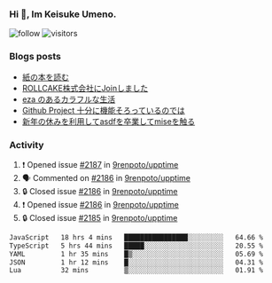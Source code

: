 ### Hi 👋, Im Keisuke Umeno.

<!--
**9renpoto/9renpoto** is a ✨ _special_ ✨ repository because its `README.md` (this file) appears on your GitHub profile.

Here are some ideas to get you started:

- 🔭 I’m currently working on ...
- 🌱 I’m currently learning ...
- 👯 I’m looking to collaborate on ...
- 🤔 I’m looking for help with ...
- 💬 Ask me about ...
- 📫 How to reach me: ...
- 😄 Pronouns: ...
- ⚡ Fun fact: ...
-->

![follow](https://img.shields.io/github/followers/9renpoto?label=Follow&style=social)
![visitors](https://komarev.com/ghpvc/?username=9renpoto&label=Profile%20views&color=0e75b6&style=flat)

### Blogs posts

<!-- BLOG-POST-LIST:START -->
- [紙の本を読む](https://9renpoto.win/entry/2024/02/25/reading-papar-book)
- [ROLLCAKE株式会社にJoinしました](https://9renpoto.win/entry/2024/02/11/join)
- [eza のあるカラフルな生活](https://9renpoto.win/entry/2024/02/01/eza)
- [Github Project 十分に機能そろっているのでは](https://9renpoto.win/entry/2024/01/14/gh-projects)
- [新年の休みを利用してasdfを卒業してmiseを触る](https://9renpoto.win/entry/2024/01/07/mise)
<!-- BLOG-POST-LIST:END -->

### Activity

<!--START_SECTION:activity-->
1. ❗ Opened issue [#2187](https://github.com/9renpoto/upptime/issues/2187) in [9renpoto/upptime](https://github.com/9renpoto/upptime)
2. 🗣 Commented on [#2186](https://github.com/9renpoto/upptime/issues/2186#issuecomment-2041433696) in [9renpoto/upptime](https://github.com/9renpoto/upptime)
3. 🔒 Closed issue [#2186](https://github.com/9renpoto/upptime/issues/2186) in [9renpoto/upptime](https://github.com/9renpoto/upptime)
4. ❗ Opened issue [#2186](https://github.com/9renpoto/upptime/issues/2186) in [9renpoto/upptime](https://github.com/9renpoto/upptime)
5. 🔒 Closed issue [#2185](https://github.com/9renpoto/upptime/issues/2185) in [9renpoto/upptime](https://github.com/9renpoto/upptime)
<!--END_SECTION:activity-->

<!--START_SECTION:waka-->

```txt
JavaScript   18 hrs 4 mins   ████████████████░░░░░░░░░   64.66 %
TypeScript   5 hrs 44 mins   █████░░░░░░░░░░░░░░░░░░░░   20.55 %
YAML         1 hr 35 mins    █▒░░░░░░░░░░░░░░░░░░░░░░░   05.69 %
JSON         1 hr 12 mins    █░░░░░░░░░░░░░░░░░░░░░░░░   04.31 %
Lua          32 mins         ▒░░░░░░░░░░░░░░░░░░░░░░░░   01.91 %
```

<!--END_SECTION:waka-->
